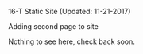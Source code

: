 16-T Static Site (Updated: 11-21-2017)

Adding second page to site

Nothing to see here, check back soon.


